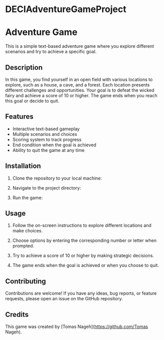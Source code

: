# DECIAdventureGameProject
# Adventure Game

This is a simple text-based adventure game where you explore different scenarios and try to achieve a specific goal.

## Description

In this game, you find yourself in an open field with various locations to explore, such as a house, a cave, and a forest. Each location presents different challenges and opportunities. Your goal is to defeat the wicked fairy and achieve a score of 10 or higher. The game ends when you reach this goal or decide to quit.

## Features

- Interactive text-based gameplay
- Multiple scenarios and choices
- Scoring system to track progress
- End condition when the goal is achieved
- Ability to quit the game at any time

## Installation

1. Clone the repository to your local machine:

2. Navigate to the project directory:

3. Run the game:

## Usage

1. Follow the on-screen instructions to explore different locations and make choices.

2. Choose options by entering the corresponding number or letter when prompted.

3. Try to achieve a score of 10 or higher by making strategic decisions.

4. The game ends when the goal is achieved or when you choose to quit.

## Contributing

Contributions are welcome! If you have any ideas, bug reports, or feature requests, please open an issue on the GitHub repository.


## Credits

This game was created by [Tomas Nageh](https://github.com/Tomas Nageh).


